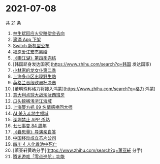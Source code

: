 # 2021-07-08

共 21 条

<!-- BEGIN -->
<!-- 最后更新时间 Thu Jul 08 2021 21:15:54 GMT+0800 (China Standard Time) -->

1. [林生斌回应火灾赔偿金去向](https://www.zhihu.com/search?q=林生斌)
2. [滴滴 App 下架](https://www.zhihu.com/search?q=滴滴下架)
3. [Switch 新机型公布](https://www.zhihu.com/search?q=switch)
4. [福原爱江宏杰离婚](https://www.zhihu.com/search?q=福原爱)
5. [《画江湖》第四季完结](https://www.zhihu.com/search?q=画江湖之不良人)
6. [韩国跻身发达国家](https://www.zhihu.com/search?q=韩国 发达国家)
7. [小林家的龙女仆第二季](https://www.zhihu.com/search?q=小林家的龙女仆)
8. [上海多小区出现野生貉](https://www.zhihu.com/search?q=野生貉)
9. [英格兰晋级欧洲杯决赛](https://www.zhihu.com/search?q=英格兰队)
10. [董明珠称格力将接入鸿蒙](https://www.zhihu.com/search?q=格力 鸿蒙)
11. [意大利点球大战淘汰西班牙](https://www.zhihu.com/search?q=意大利队)
12. [瓜头鲸搁浅浙江海域](https://www.zhihu.com/search?q=瓜头鲸搁浅)
13. [上海警方抓 69 名情感挽回大师](https://www.zhihu.com/search?q=情感挽回)
14. [AI 杀入斗地主领域](https://www.zhihu.com/search?q=AI斗地主)
15. [深圳禁止 APP 杀熟](https://www.zhihu.com/search?q=大数据杀熟)
16. [七七事变 84 周年](https://www.zhihu.com/search?q=七七事变)
17. [《眷思量》导演亲自答](https://www.zhihu.com/search?q=眷思量)
18. [中国移动成立芯片公司](https://www.zhihu.com/search?q=中国移动)
19. [四川 4 人化粪池中死亡](https://www.zhihu.com/search?q=化粪池坠亡)
20. [萧亚轩黄皓分手](https://www.zhihu.com/search?q=萧亚轩 分手)
21. [腾讯游戏「零点巡航」功能](https://www.zhihu.com/search?q=腾讯游戏)

<!-- END -->
